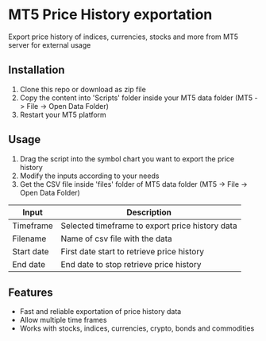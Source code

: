 # MT5 Price History exportation

Export price history of indices, currencies, stocks and more from MT5 server for external usage


Installation
------------
1. Clone this repo or download as zip file
2. Copy the content into 'Scripts' folder inside your MT5 data folder (MT5 -> File -> Open Data Folder)
3. Restart your MT5 platform

Usage
------------
1. Drag the script into the symbol chart you want to export the price history
2. Modify the inputs according to your needs
3. Get the CSV file inside 'files' folder of MT5 data folder (MT5 -> File -> Open Data Folder)

|               Input                       |                               Description                            |
| ----------------------------------------- | -------------------------------------------------------------------- |
|  Timeframe                                |  Selected timeframe to export price history data                     |
|  Filename                                 |  Name of csv file with the data                                      |
|  Start date                               |  First date start to retrieve price history                          |
|  End date                                 |  End date to stop retrieve price history                             |

Features
--------
* Fast and reliable exportation of price history data
* Allow multiple time frames
* Works with stocks, indices, currencies, crypto, bonds and commodities
